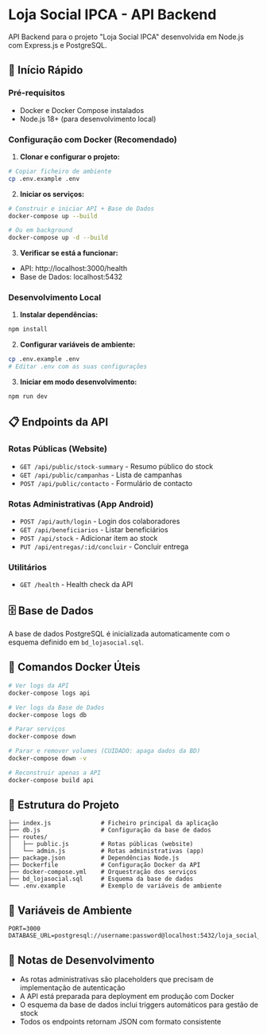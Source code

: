 # Loja Social IPCA - API Backend

API Backend para o projeto "Loja Social IPCA" desenvolvida em Node.js com Express.js e PostgreSQL.

## 🚀 Início Rápido

### Pré-requisitos
- Docker e Docker Compose instalados
- Node.js 18+ (para desenvolvimento local)

### Configuração com Docker (Recomendado)

1. **Clonar e configurar o projeto:**
```bash
# Copiar ficheiro de ambiente
cp .env.example .env
```

2. **Iniciar os serviços:**
```bash
# Construir e iniciar API + Base de Dados
docker-compose up --build

# Ou em background
docker-compose up -d --build
```

3. **Verificar se está a funcionar:**
- API: http://localhost:3000/health
- Base de Dados: localhost:5432

### Desenvolvimento Local

1. **Instalar dependências:**
```bash
npm install
```

2. **Configurar variáveis de ambiente:**
```bash
cp .env.example .env
# Editar .env com as suas configurações
```

3. **Iniciar em modo desenvolvimento:**
```bash
npm run dev
```

## 📋 Endpoints da API

### Rotas Públicas (Website)
- `GET /api/public/stock-summary` - Resumo público do stock
- `GET /api/public/campanhas` - Lista de campanhas
- `POST /api/public/contacto` - Formulário de contacto

### Rotas Administrativas (App Android)
- `POST /api/auth/login` - Login dos colaboradores
- `GET /api/beneficiarios` - Listar beneficiários
- `POST /api/stock` - Adicionar item ao stock
- `PUT /api/entregas/:id/concluir` - Concluir entrega

### Utilitários
- `GET /health` - Health check da API

## 🗄️ Base de Dados

A base de dados PostgreSQL é inicializada automaticamente com o esquema definido em `bd_lojasocial.sql`.

## 🐳 Comandos Docker Úteis

```bash
# Ver logs da API
docker-compose logs api

# Ver logs da Base de Dados
docker-compose logs db

# Parar serviços
docker-compose down

# Parar e remover volumes (CUIDADO: apaga dados da BD)
docker-compose down -v

# Reconstruir apenas a API
docker-compose build api
```

## 📁 Estrutura do Projeto

```
├── index.js              # Ficheiro principal da aplicação
├── db.js                 # Configuração da base de dados
├── routes/
│   ├── public.js         # Rotas públicas (website)
│   └── admin.js          # Rotas administrativas (app)
├── package.json          # Dependências Node.js
├── Dockerfile            # Configuração Docker da API
├── docker-compose.yml    # Orquestração dos serviços
├── bd_lojasocial.sql     # Esquema da base de dados
└── .env.example          # Exemplo de variáveis de ambiente
```

## 🔧 Variáveis de Ambiente

```env
PORT=3000
DATABASE_URL=postgresql://username:password@localhost:5432/loja_social_db
```

## 📝 Notas de Desenvolvimento

- As rotas administrativas são placeholders que precisam de implementação de autenticação
- A API está preparada para deployment em produção com Docker
- O esquema da base de dados inclui triggers automáticos para gestão de stock
- Todos os endpoints retornam JSON com formato consistente